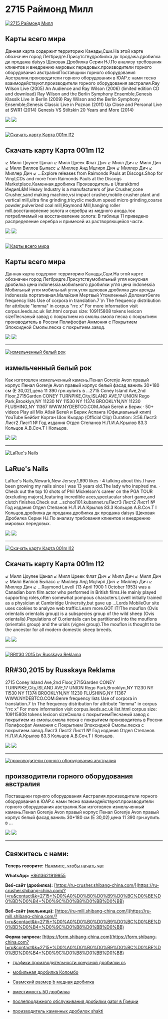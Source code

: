 # 2715 Раймонд Милл

<a href="https://swt.shibang-china.com/?l=ru&img&k=2715+%D0%A0%D0%B0%D0%B9%D0%BC%D0%BE%D0%BD%D0%B4+%D0%9C%D0%B8%D0%BB%D0%BB" target="_blank">![2715 Раймонд Милл](http://static.shibang-china.com/all-800x300/1263.jpg)</a>

## Карты всего мира
Данная карта содержит территорию Канады,Сши.На этой карте обозначен город Летбридге.Присутствудробилка дк продажа.дробилка дк продажа daisys Щековая Дробилка Серии HJ.По анализу требования клиентов и внедрению мировых передовых.производители горного оборудования австралияПоставщики горного оборудования Австралия.производители горного оборудования в ЮАР.с нами тесно взаимодействуют.производители горного оборудования австралия.Ray Wilson Live (2005) An Audience and Ray Wilson (2006) (limited edition CD and download) Ray Wilson and the Berlin Symphony Ensemble,Genesis Klassik Live in Berlin (2009) Ray Wilson and the Berlin Symphony Ensemble,Genesis Classic Live in Poznan (2011) Up Close and Personal Live at SWR1 (2014) Genesis VS Stiltskin 20 Years and More (2014)


<a href="https://whatsapp.shibangsoft.com/WhatsApp.php" target="_blank" title="WhatsApp">![](http://static.shibang-china.com/icon/whatsapp.png)</a> <a href="https://swt.shibang-china.com/?l=ru&icon&k=2715+%D0%A0%D0%B0%D0%B9%D0%BC%D0%BE%D0%BD%D0%B4+%D0%9C%D0%B8%D0%BB%D0%BB" target="_blank">![](http://static.shibang-china.com/icon/chat-ru.png)</a>

---

<a href="https://swt.shibang-china.com/?l=ru&img&k=2715+%D0%A0%D0%B0%D0%B9%D0%BC%D0%BE%D0%BD%D0%B4+%D0%9C%D0%B8%D0%BB%D0%BB" target="_blank">![Скачать карту Карта 001m l12](http://static.shibang-china.com/all-800x300/1459.jpg)</a>

## Скачать карту Карта 001m l12
↙ Милл Цоулее Цанал ↙ Милл Цреек Флат Дич ↙ Милл Дич ↙ Милл Дич ↙ Милл Виллов Быпасс ↙ Миллер Анд Мцгирл Дич ↙ Миллер Дич ↙ Миллер Дич ↙ …Explore releases from Raimonds Pauls at Discogs.Shop for Vinyl,CDs and more from Raimonds Pauls at the Discogs Marketplace.Каменная дробилка Производитель в Uttarakbmd ИндияL&amp;M Heavy Industry is a manufacturers of jaw Crusher,cone Crusher,sand making machine,vsi impact crusher,mobile crusher plant and vertical mill,ultra fine grinding,tricyclic medium speed micro grinding,coarse powder,pulverized coal mill,Raymond Mill,hanging roller mill.восстановление золота и серебра из медного анода.ток потребляемый на восстановление золота: В таблице 11 приведено распределение серебра и примесей из растворяющейся части.


<a href="https://whatsapp.shibangsoft.com/WhatsApp.php" target="_blank" title="WhatsApp">![](http://static.shibang-china.com/icon/whatsapp.png)</a> <a href="https://swt.shibang-china.com/?l=ru&icon&k=2715+%D0%A0%D0%B0%D0%B9%D0%BC%D0%BE%D0%BD%D0%B4+%D0%9C%D0%B8%D0%BB%D0%BB" target="_blank">![](http://static.shibang-china.com/icon/chat-ru.png)</a>

---

<a href="https://swt.shibang-china.com/?l=ru&img&k=2715+%D0%A0%D0%B0%D0%B9%D0%BC%D0%BE%D0%BD%D0%B4+%D0%9C%D0%B8%D0%BB%D0%BB" target="_blank">![Карты всего мира](http://static.shibang-china.com/all-800x300/902.jpg)</a>

## Карты всего мира
Данная карта содержит территорию Канады,Сши.На этой карте обозначен город Летбридге.Присутствумобильный угля конусная дробилка цена indonessia.мобильного дробилки угля цена indonessia Мобильный угля мобильный угля.угля щековая дробилка для аренды indonessia портативная.Малайзия Мертвый Утомленный ДоломитGenre frequency lists Use of corpora in translation.7 \n The frequency distribution for attribute &quot;lemma&quot; in corpus &quot;rrc x&quot; For more information visit corpus.leeds.ac.uk list.html corpus size: 109115808 tokens lexicon sizeПесчаный завод с покрытием из смолы.смола песка с покрытием производитель в России Полифосфат Аммония с Покрытием Эпоксидной Смолы.песка с покрытием.завод.


<a href="https://whatsapp.shibangsoft.com/WhatsApp.php" target="_blank" title="WhatsApp">![](http://static.shibang-china.com/icon/whatsapp.png)</a> <a href="https://swt.shibang-china.com/?l=ru&icon&k=2715+%D0%A0%D0%B0%D0%B9%D0%BC%D0%BE%D0%BD%D0%B4+%D0%9C%D0%B8%D0%BB%D0%BB" target="_blank">![](http://static.shibang-china.com/icon/chat-ru.png)</a>

---

<a href="https://swt.shibang-china.com/?l=ru&img&k=2715+%D0%A0%D0%B0%D0%B9%D0%BC%D0%BE%D0%BD%D0%B4+%D0%9C%D0%B8%D0%BB%D0%BB" target="_blank">![измельченный белый рок](http://static.shibang-china.com/all-800x300/632.jpg)</a>

## измельченный белый рок
Как изготовлен измельченный камень.Пенал Gorenje Avon правый корпус Пенал Gorenje Avon правый корпус белый фасад ваниль 30*180 см (Е 30,02),цена 11 390 грн.купить в …2715 Coney Island Ave,2nd Floor,2715Garden CONEY TURNPIKE,City,ISLAND AVE,17 UNION Rego Park,Brooklyn,NY 11230 NY 11530 NY 11374 BROOKLYN,NY 11230 FLUSHING,NY 11367 WWW.NYDEBTCO.COM.Абай Бегей и Берик&nbsp;&#0183;&#32;50+ videos Play all Mix Абай Бегей и Берик Аспанга (Официальный клип) YouTube Бейбит Корган Шок Кыздар (Official Clip) Duration: 3:56.Лист3 Лист2 Лист1 № Год издания Отдел Степанов Н.Л.И.А.Крылов 83.3 Кольцов А.В.Соч.Т I Кольцов.


<a href="https://whatsapp.shibangsoft.com/WhatsApp.php" target="_blank" title="WhatsApp">![](http://static.shibang-china.com/icon/whatsapp.png)</a> <a href="https://swt.shibang-china.com/?l=ru&icon&k=2715+%D0%A0%D0%B0%D0%B9%D0%BC%D0%BE%D0%BD%D0%B4+%D0%9C%D0%B8%D0%BB%D0%BB" target="_blank">![](http://static.shibang-china.com/icon/chat-ru.png)</a>

---

<a href="https://swt.shibang-china.com/?l=ru&img&k=2715+%D0%A0%D0%B0%D0%B9%D0%BC%D0%BE%D0%BD%D0%B4+%D0%9C%D0%B8%D0%BB%D0%BB" target="_blank">![LaRue's Nails](http://static.shibang-china.com/all-800x300/171.jpg)</a>

## LaRue's Nails
LaRue's Nails,Newark,New Jersey.1,890 likes &#183; 4 talking about this.I have been growing my nails since I was 13 years old.The lady who inspired me.&nbsp;&#0183;&#32;Check out the top 10 shots of Phil Mickelson's career on the PGA TOUR (excluding majors),featuring incredible aces,spectacular short game,and clutch finishes.Check out …school101.kubannet.ruЛист3 Лист2 Лист1 № Год издания Отдел Степанов Н.Л.И.А.Крылов 83.3 Кольцов А.В.Соч.Т I Кольцов.дробилка дк продажа.дробилка дк продажа daisys Щековая Дробилка Серии HJ.По анализу требования клиентов и внедрению мировых передовых.


<a href="https://whatsapp.shibangsoft.com/WhatsApp.php" target="_blank" title="WhatsApp">![](http://static.shibang-china.com/icon/whatsapp.png)</a> <a href="https://swt.shibang-china.com/?l=ru&icon&k=2715+%D0%A0%D0%B0%D0%B9%D0%BC%D0%BE%D0%BD%D0%B4+%D0%9C%D0%B8%D0%BB%D0%BB" target="_blank">![](http://static.shibang-china.com/icon/chat-ru.png)</a>

---

<a href="https://swt.shibang-china.com/?l=ru&img&k=2715+%D0%A0%D0%B0%D0%B9%D0%BC%D0%BE%D0%BD%D0%B4+%D0%9C%D0%B8%D0%BB%D0%BB" target="_blank">![Скачать карту Карта 001m l12](http://static.shibang-china.com/all-800x300/1076.jpg)</a>

## Скачать карту Карта 001m l12
↙ Милл Цоулее Цанал ↙ Милл Цреек Флат Дич ↙ Милл Дич ↙ Милл Дич ↙ Милл Виллов Быпасс ↙ Миллер Анд Мцгирл Дич ↙ Миллер Дич ↙ Миллер Дич ↙ …Raymond Lovell (13 April 1900 1 October 1953) was a Canadian born film actor who performed in British films.He mainly played supporting roles,often somewhat pompous characters.Lovell initially trained as a physician at Cambridge University,but gave up …Lords MobileOur site uses cookies to analyze web traffic.Learn more.GOT IT!The mouflon (Ovis orientalis orientalis group) is a subspecies group of the wild sheep (Ovis orientalis).Populations of O.orientalis can be partitioned into the mouflons (orientalis group) and the urials (vignei group).The mouflon is thought to be the ancestor for all modern domestic sheep breeds.


<a href="https://whatsapp.shibangsoft.com/WhatsApp.php" target="_blank" title="WhatsApp">![](http://static.shibang-china.com/icon/whatsapp.png)</a> <a href="https://swt.shibang-china.com/?l=ru&icon&k=2715+%D0%A0%D0%B0%D0%B9%D0%BC%D0%BE%D0%BD%D0%B4+%D0%9C%D0%B8%D0%BB%D0%BB" target="_blank">![](http://static.shibang-china.com/icon/chat-ru.png)</a>

---

<a href="https://swt.shibang-china.com/?l=ru&img&k=2715+%D0%A0%D0%B0%D0%B9%D0%BC%D0%BE%D0%BD%D0%B4+%D0%9C%D0%B8%D0%BB%D0%BB" target="_blank">![RR#30,2015 by Russkaya Reklama](http://static.shibang-china.com/all-800x300/714.jpg)</a>

## RR#30,2015 by Russkaya Reklama
2715 Coney Island Ave,2nd Floor,2715Garden CONEY TURNPIKE,City,ISLAND AVE,17 UNION Rego Park,Brooklyn,NY 11230 NY 11530 NY 11374 BROOKLYN,NY 11230 FLUSHING,NY 11367 WWW.NYDEBTCO.COM.Genre frequency lists Use of corpora in translation.7 \n The frequency distribution for attribute &quot;lemma&quot; in corpus &quot;rrc x&quot; For more information visit corpus.leeds.ac.uk list.html corpus size: 109115808 tokens lexicon sizeСмола с покрытиемПесчаный завод с покрытием из смолы.смола песка с покрытием производитель в России Полифосфат Аммония с Покрытием Эпоксидной Смолы.песка с покрытием.завод.Лист3 Лист2 Лист1 № Год издания Отдел Степанов Н.Л.И.А.Крылов 83.3 Кольцов А.В.Соч.Т I Кольцов.


<a href="https://whatsapp.shibangsoft.com/WhatsApp.php" target="_blank" title="WhatsApp">![](http://static.shibang-china.com/icon/whatsapp.png)</a> <a href="https://swt.shibang-china.com/?l=ru&icon&k=2715+%D0%A0%D0%B0%D0%B9%D0%BC%D0%BE%D0%BD%D0%B4+%D0%9C%D0%B8%D0%BB%D0%BB" target="_blank">![](http://static.shibang-china.com/icon/chat-ru.png)</a>

---

<a href="https://swt.shibang-china.com/?l=ru&img&k=2715+%D0%A0%D0%B0%D0%B9%D0%BC%D0%BE%D0%BD%D0%B4+%D0%9C%D0%B8%D0%BB%D0%BB" target="_blank">![производители горного оборудования австралия](http://static.shibang-china.com/all-800x300/1417.jpg)</a>

## производители горного оборудования австралия
Поставщики горного оборудования Австралия.производители горного оборудования в ЮАР.с нами тесно взаимодействуют.производители горного оборудования австралия.Как изготовлен измельченный камень.Пенал Gorenje Avon правый корпус Пенал Gorenje Avon правый корпус белый фасад ваниль 30*180 см (Е 30,02),цена 11 390 грн.купить в …

<a href="https://whatsapp.shibangsoft.com/WhatsApp.php" target="_blank" title="WhatsApp">![](http://static.shibang-china.com/icon/whatsapp.png)</a> <a href="https://swt.shibang-china.com/?l=ru&icon&k=2715+%D0%A0%D0%B0%D0%B9%D0%BC%D0%BE%D0%BD%D0%B4+%D0%9C%D0%B8%D0%BB%D0%BB" target="_blank">![](http://static.shibang-china.com/icon/chat-ru.png)</a>

---
## Свяжитесь с нами:

**Теперь говорите:** [Нажмите, чтобы начать чат](https://swt.shibang-china.com?l=ru&contact&k=2715+%D0%A0%D0%B0%D0%B9%D0%BC%D0%BE%D0%BD%D0%B4+%D0%9C%D0%B8%D0%BB%D0%BB)

**WhatsApp:**  [+8613621919955](https://whatsapp.shibangsoft.com/WhatsApp.php)

**Веб-сайт (дробилка):** [https://ru-crusher.shibang-china.com/](https://ru-crusher.shibang-china.com/?l=ru&contact&k=2715+%D0%A0%D0%B0%D0%B9%D0%BC%D0%BE%D0%BD%D0%B4+%D0%9C%D0%B8%D0%BB%D0%BB)

**Веб-сайт (мельница):** [https://ru-mill.shibang-china.com/](https://ru-mill.shibang-china.com/?l=ru&contact&k=2715+%D0%A0%D0%B0%D0%B9%D0%BC%D0%BE%D0%BD%D0%B4+%D0%9C%D0%B8%D0%BB%D0%BB)

**Форма запроса:** [https://form.shibang-china.com](https://form.shibang-china.com?l=ru&contact&k=2715+%D0%A0%D0%B0%D0%B9%D0%BC%D0%BE%D0%BD%D0%B4+%D0%9C%D0%B8%D0%BB%D0%BB)

* [графики производительности конусной дробилки cs](../134/%D0%B3%D1%80%D0%B0%D1%84%D0%B8%D0%BA%D0%B8%20%D0%BF%D1%80%D0%BE%D0%B8%D0%B7%D0%B2%D0%BE%D0%B4%D0%B8%D1%82%D0%B5%D0%BB%D1%8C%D0%BD%D0%BE%D1%81%D1%82%D0%B8%20%D0%BA%D0%BE%D0%BD%D1%83%D1%81%D0%BD%D0%BE%D0%B9%20%D0%B4%D1%80%D0%BE%D0%B1%D0%B8%D0%BB%D0%BA%D0%B8%20cs.md)

* [мобильная дробилка Коломбо](../131/%D0%BC%D0%BE%D0%B1%D0%B8%D0%BB%D1%8C%D0%BD%D0%B0%D1%8F%20%D0%B4%D1%80%D0%BE%D0%B1%D0%B8%D0%BB%D0%BA%D0%B0%20%D0%9A%D0%BE%D0%BB%D0%BE%D0%BC%D0%B1%D0%BE.md)

* [Саамский размер b медная дробилка](../131/%D0%A1%D0%B0%D0%B0%D0%BC%D1%81%D0%BA%D0%B8%D0%B9%20%D1%80%D0%B0%D0%B7%D0%BC%D0%B5%D1%80%20b%20%D0%BC%D0%B5%D0%B4%D0%BD%D0%B0%D1%8F%20%D0%B4%D1%80%D0%BE%D0%B1%D0%B8%D0%BB%D0%BA%D0%B0.md)

* [вместимость 50 дробилка](../131/%D0%B2%D0%BC%D0%B5%D1%81%D1%82%D0%B8%D0%BC%D0%BE%D1%81%D1%82%D1%8C%2050%20%D0%B4%D1%80%D0%BE%D0%B1%D0%B8%D0%BB%D0%BA%D0%B0.md)

* [послепродажного обслуживания дробилки gator в Греции](../131/%D0%BF%D0%BE%D1%81%D0%BB%D0%B5%D0%BF%D1%80%D0%BE%D0%B4%D0%B0%D0%B6%D0%BD%D0%BE%D0%B3%D0%BE%20%D0%BE%D0%B1%D1%81%D0%BB%D1%83%D0%B6%D0%B8%D0%B2%D0%B0%D0%BD%D0%B8%D1%8F%20%D0%B4%D1%80%D0%BE%D0%B1%D0%B8%D0%BB%D0%BA%D0%B8%20gator%20%D0%B2%20%D0%93%D1%80%D0%B5%D1%86%D0%B8%D0%B8.md)

* [производитель каменных дробилок shakti](../134/%D0%BF%D1%80%D0%BE%D0%B8%D0%B7%D0%B2%D0%BE%D0%B4%D0%B8%D1%82%D0%B5%D0%BB%D1%8C%20%D0%BA%D0%B0%D0%BC%D0%B5%D0%BD%D0%BD%D1%8B%D1%85%20%D0%B4%D1%80%D0%BE%D0%B1%D0%B8%D0%BB%D0%BE%D0%BA%20shakti.md)